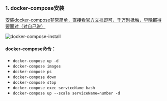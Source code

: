 ### 1. docker-compose安装  

[安装docker-compose非常简单，直接看官方文档即可，千万别抵触，早晚都得要面对（对自己说）](https://docs.docker.com/compose/install/#install-compose)  

![docker-compose-install](https://github.com/momokanni/docker/blob/master/piture/dataCompose-1.png)  

#### docker-compose命令：  

* `docker-compose up -d`  
* `docker-compose images`  
* `docker-compose ps`  
* `docker-compose down`  
* `docker-compose stop`  
* `docker-compose exec serviceName bash`  
* `docker-compose up --scale serviceName=number -d`  
